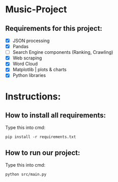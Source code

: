 # Music-Project

## Requirements for this project:

- [X] JSON processing
- [x] Pandas 
- [ ] Search Engine components (Ranking, Crawling)
- [X] Web scraping
- [x] Word Cloud
- [x] Matplotlib | plots & charts
- [x] Python libraries

# Instructions:
## How to install all requirements:
Type this into cmd:
```
pip install -r requirements.txt
```

## How to run our project:
Type this into cmd:
```
python src/main.py
```
